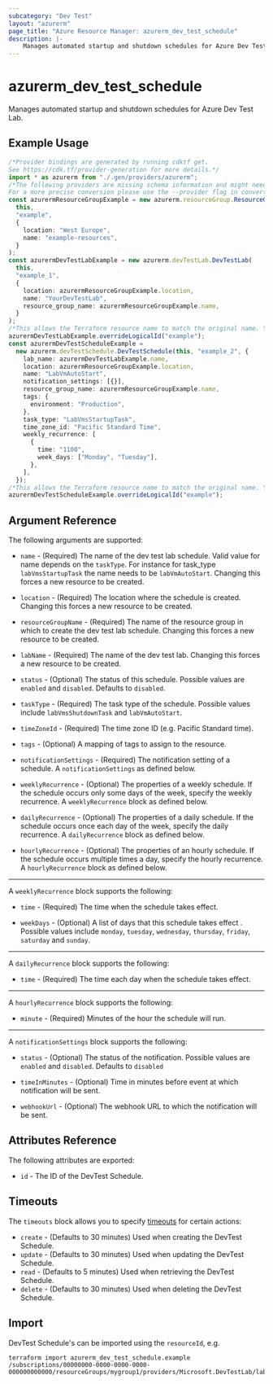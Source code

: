 ```yaml
---
subcategory: "Dev Test"
layout: "azurerm"
page_title: "Azure Resource Manager: azurerm_dev_test_schedule"
description: |-
    Manages automated startup and shutdown schedules for Azure Dev Test Lab.
---
```


# azurerm\_dev\_test\_schedule

Manages automated startup and shutdown schedules for Azure Dev Test Lab.

## Example Usage

```typescript
/*Provider bindings are generated by running cdktf get.
See https://cdk.tf/provider-generation for more details.*/
import * as azurerm from "./.gen/providers/azurerm";
/*The following providers are missing schema information and might need manual adjustments to synthesize correctly: azurerm.
For a more precise conversion please use the --provider flag in convert.*/
const azurermResourceGroupExample = new azurerm.resourceGroup.ResourceGroup(
  this,
  "example",
  {
    location: "West Europe",
    name: "example-resources",
  }
);
const azurermDevTestLabExample = new azurerm.devTestLab.DevTestLab(
  this,
  "example_1",
  {
    location: azurermResourceGroupExample.location,
    name: "YourDevTestLab",
    resource_group_name: azurermResourceGroupExample.name,
  }
);
/*This allows the Terraform resource name to match the original name. You can remove the call if you don't need them to match.*/
azurermDevTestLabExample.overrideLogicalId("example");
const azurermDevTestScheduleExample =
  new azurerm.devTestSchedule.DevTestSchedule(this, "example_2", {
    lab_name: azurermDevTestLabExample.name,
    location: azurermResourceGroupExample.location,
    name: "LabVmAutoStart",
    notification_settings: [{}],
    resource_group_name: azurermResourceGroupExample.name,
    tags: {
      environment: "Production",
    },
    task_type: "LabVmsStartupTask",
    time_zone_id: "Pacific Standard Time",
    weekly_recurrence: [
      {
        time: "1100",
        week_days: ["Monday", "Tuesday"],
      },
    ],
  });
/*This allows the Terraform resource name to match the original name. You can remove the call if you don't need them to match.*/
azurermDevTestScheduleExample.overrideLogicalId("example");

```

## Argument Reference

The following arguments are supported:

*   `name` - (Required) The name of the dev test lab schedule. Valid value for name depends on the `taskType`. For instance for task\_type `labVmsStartupTask` the name needs to be `labVmAutoStart`. Changing this forces a new resource to be created.

*   `location` - (Required) The location where the schedule is created. Changing this forces a new resource to be created.

*   `resourceGroupName` - (Required) The name of the resource group in which to create the dev test lab schedule. Changing this forces a new resource to be created.

*   `labName` - (Required) The name of the dev test lab. Changing this forces a new resource to be created.

*   `status` - (Optional) The status of this schedule. Possible values are `enabled` and `disabled`. Defaults to `disabled`.

*   `taskType` - (Required) The task type of the schedule. Possible values include `labVmsShutdownTask` and `labVmAutoStart`.

*   `timeZoneId` - (Required) The time zone ID (e.g. Pacific Standard time).

*   `tags` - (Optional) A mapping of tags to assign to the resource.

*   `notificationSettings` - (Required) The notification setting of a schedule. A `notificationSettings` as defined below.

*   `weeklyRecurrence` - (Optional) The properties of a weekly schedule. If the schedule occurs only some days of the week, specify the weekly recurrence. A `weeklyRecurrence` block as defined below.

*   `dailyRecurrence` - (Optional) The properties of a daily schedule. If the schedule occurs once each day of the week, specify the daily recurrence. A `dailyRecurrence` block as defined below.

*   `hourlyRecurrence` - (Optional) The properties of an hourly schedule. If the schedule occurs multiple times a day, specify the hourly recurrence. A `hourlyRecurrence` block as defined below.

***

A `weeklyRecurrence` block supports the following:

*   `time` - (Required) The time when the schedule takes effect.

*   `weekDays` - (Optional) A list of days that this schedule takes effect . Possible values include `monday`, `tuesday`, `wednesday`, `thursday`, `friday`, `saturday` and `sunday`.

***

A `dailyRecurrence` block supports the following:

* `time` - (Required) The time each day when the schedule takes effect.

***

A `hourlyRecurrence` block supports the following:

* `minute` - (Required) Minutes of the hour the schedule will run.

***

A `notificationSettings` block supports the following:

*   `status` - (Optional) The status of the notification. Possible values are `enabled` and `disabled`. Defaults to `disabled`

*   `timeInMinutes` - (Optional) Time in minutes before event at which notification will be sent.

*   `webhookUrl` - (Optional) The webhook URL to which the notification will be sent.

## Attributes Reference

The following attributes are exported:

* `id` - The ID of the DevTest Schedule.

## Timeouts

The `timeouts` block allows you to specify [timeouts](https://www.terraform.io/language/resources/syntax#operation-timeouts) for certain actions:

* `create` - (Defaults to 30 minutes) Used when creating the DevTest Schedule.
* `update` - (Defaults to 30 minutes) Used when updating the DevTest Schedule.
* `read` - (Defaults to 5 minutes) Used when retrieving the DevTest Schedule.
* `delete` - (Defaults to 30 minutes) Used when deleting the DevTest Schedule.

## Import

DevTest Schedule's can be imported using the `resourceId`, e.g.

```shell
terraform import azurerm_dev_test_schedule.example /subscriptions/00000000-0000-0000-0000-000000000000/resourceGroups/mygroup1/providers/Microsoft.DevTestLab/labs/myDevTestLab/schedules/labvmautostart
```
